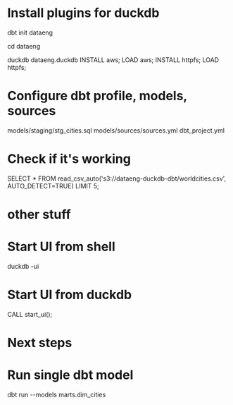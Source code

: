 # Install plugins for duckdb
dbt init dataeng

cd dataeng

duckdb dataeng.duckdb
INSTALL aws;
LOAD aws;
INSTALL httpfs;
LOAD httpfs;

# Configure dbt profile, models, sources
models/staging/stg_cities.sql
models/sources/sources.yml
dbt_project.yml

# Check if it's working
SELECT * FROM read_csv_auto('s3://dataeng-duckdb-dbt/worldcities.csv', AUTO_DETECT=TRUE) LIMIT 5;

# other stuff
# Start UI from shell
duckdb -ui

# Start UI from duckdb
CALL start_ui();

# Next steps

# Run single dbt model
dbt run --models marts.dim_cities
